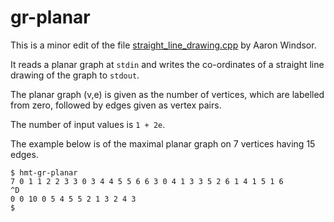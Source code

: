 # gr-planar

This is a minor edit of the file
[straight_line_drawing.cpp](https://www.boost.org/doc/libs/1_73_0/libs/graph/example/straight_line_drawing.cpp)
by Aaron Windsor.

It reads a planar graph at `stdin` and writes the co-ordinates of a straight line drawing of the graph to `stdout`.

The planar graph (v,e) is given as the number of vertices, which are labelled from zero, followed by edges given as vertex pairs.

The number of input values is `1 + 2e`.

The example below is of the maximal planar graph on 7 vertices having 15 edges.

~~~~
$ hmt-gr-planar
7 0 1 1 2 2 3 3 0 3 4 4 5 5 6 6 3 0 4 1 3 3 5 2 6 1 4 1 5 1 6
^D
0 0 10 0 5 4 5 5 2 1 3 2 4 3
$
~~~~
